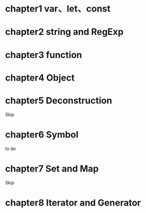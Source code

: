 
# chapter1 var、let、const

# chapter2 string and RegExp

# chapter3 function

# chapter4 Object

# chapter5 Deconstruction
Skip  

# chapter6 Symbol
to do

# chapter7 Set and Map
Skip

# chapter8 Iterator and Generator